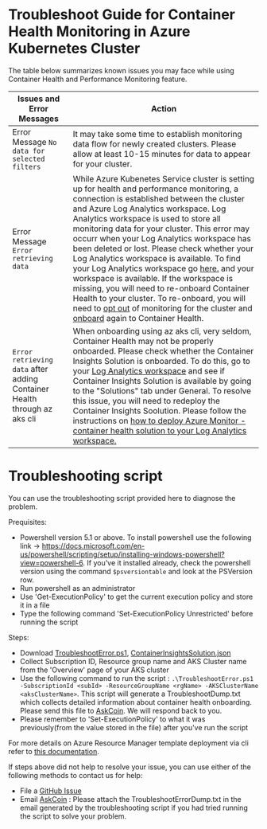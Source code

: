 # Troubleshoot Guide for Container Health Monitoring in Azure Kubernetes Cluster 

The table below summarizes known issues you may face while using Container Health and Performance Monitoring feature.

| Issues and Error Messages  | Action |
| ---- | --- |
| Error Message `No data for selected filters`  | It may take some time to establish monitoring data flow for newly created clusters. Please allow at least 10-15 minutes for data to appear for your cluster. | 
| Error Message `Error retrieving data` | While Azure Kubenetes Service cluster is setting up for health and performance monitoring, a connection is established between the cluster and Azure Log Analytics workspace. Log Analytics workspace is used to store all monitoring data for your cluster. This error may occurr when your Log Analytics workspace has been deleted or lost. Please check whether your Log Analytics workspace is available. To find your Log Analytics workspace go [here.](https://docs.microsoft.com/en-us/azure/log-analytics/log-analytics-manage-access) and your workspace is available. If the workspace is missing, you will need to re-onboard Container Health to your cluster. To re-onboard, you will need to [opt out](https://docs.microsoft.com/en-us/azure/monitoring/monitoring-container-health#how-to-stop-monitoring-with-container-health) of monitoring for the cluster and [onboard](https://docs.microsoft.com/en-us/azure/monitoring/monitoring-container-health#enable-container-health-monitoring-for-a-new-cluster) again to Container Health. |
| `Error retrieving data` after adding Container Health through az aks cli | When onboarding using az aks cli, very seldom, Container Health may not be properly onboarded. Please check whether the Container Insights Solution is onboarded. To do this, go to your [Log Analytics workspace](https://docs.microsoft.com/en-us/azure/log-analytics/log-analytics-manage-access) and see if Container Insights Solution is available by going to the "Solutions" tab under General. To resolve this issue, you will need to redeploy the Container Insights Soolution. Please follow the instructions on [how to deploy Azure Monitor - container health solution to your Log Analytics workspace. ](https://github.com/Microsoft/OMS-docker/blob/ci_feature_prod/docs/solution-onboarding.md) |

# Troubleshooting script

You can use the troubleshooting script provided here to diagnose the problem.

Prequisites: 
- Powershell version 5.1 or above. To install powershell use the following link -> https://docs.microsoft.com/en-us/powershell/scripting/setup/installing-windows-powershell?view=powershell-6. If you've it installed already, check the powershell version using the command `$psversiontable` and look at the PSVersion row.
- Run powershell as an administrator
- Use 'Get-ExecutionPolicy' to get the current execution policy and store it in a file
- Type the following command 'Set-ExecutionPolicy Unrestricted' before running the script

Steps:
- Download [TroubleshootError.ps1](https://github.com/Microsoft/OMS-docker/blob/troubleshooting_doc/Troubleshoot/TroubleshootError.ps1), [ContainerInsightsSolution.json](https://github.com/Microsoft/OMS-docker/blob/troubleshooting_doc/Troubleshoot/ContainerInsightsSolution.json)
- Collect Subscription ID, Resource group name and AKS Cluster name from the 'Overview' page of your AKS cluster
- Use the following command to run the script : `.\TroubleshootError.ps1 -SubscriptionId <subId> -ResourceGroupName <rgName> -AKSClusterName <aksClusterName>`.
This script will generate a TroubleshootDump.txt which collects detailed information about container health onboarding.
Please send this file to [AskCoin](mailto:askcoin@microsoft.com). We will respond back to you.
- Please remember to 'Set-ExecutionPolicy' to what it was previously(from the value stored in the file) after you've run the script


For more details on Azure Resource Manager template deployment via cli refer to [this documentation](https://docs.microsoft.com/en-us/azure/azure-resource-manager/resource-group-template-deploy-cli). 

If steps above did not help to resolve your issue, you can use either of the following methods to contact us for help:
*	File a [GitHub Issue](https://github.com/Microsoft/OMS-docker/issues)
*	Email [AskCoin](mailto:askcoin@microsoft.com) : Please attach the TroubleshootErrorDump.txt in the email generated by the troubleshooting script if you had tried running the script to solve your problem.
